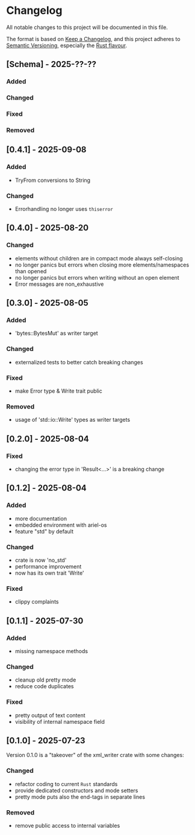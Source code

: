 # Changelog

All notable changes to this project will be documented in this file.

The format is based on [Keep a Changelog](https://keepachangelog.com/en/1.0.0/),
and this project adheres to [Semantic Versioning](https://semver.org/spec/v2.0.0.html),
especially the [Rust flavour](https://doc.rust-lang.org/cargo/reference/semver.html).

## [Schema] - 2025-??-??

### Added

### Changed

### Fixed

### Removed

## [0.4.1] - 2025-09-08

### Added
- TryFrom conversions to String

### Changed
- Errorhandling no longer uses `thiserror`

## [0.4.0] - 2025-08-20

### Changed
- elements without children are in compact mode always self-closing
- no longer panics but errors when closing more elements/namespaces than opened
- no longer panics but errors when writing without an open element
- Error messages are non_exhaustive

## [0.3.0] - 2025-08-05

### Added
- 'bytes::BytesMut' as writer target

### Changed
- externalized tests to better catch breaking changes

### Fixed
- make Error type & Write trait public

### Removed
- usage of 'std::io::Write' types as writer targets

## [0.2.0] - 2025-08-04

### Fixed
- changing the error type in 'Result<...>' is a breaking change

## [0.1.2] - 2025-08-04

### Added
- more documentation
- embedded environment with ariel-os
- feature "std" by default

### Changed
- crate is now 'no_std'
- performance improvement
- now has its own trait 'Write'

### Fixed
- clippy complaints

## [0.1.1] - 2025-07-30

### Added
- missing namespace methods

### Changed
- cleanup old pretty mode
- reduce code duplicates

### Fixed
- pretty output of text content
- visibility of internal namespace field

## [0.1.0] - 2025-07-23

Version 0.1.0 is a "takeover" of the xml_writer crate with some changes:

### Changed
- refactor coding to current `Rust` standards
- provide dedicated constructors and mode setters
- pretty mode puts also the end-tags in separate lines


### Removed
- remove public access to internal variables
